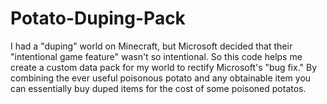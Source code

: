 # Potato-Duping-Pack
I had a "duping" world on Minecraft, but Microsoft decided that their "intentional game feature" wasn't so intentional. So this code helps me create a custom data pack for my world to rectify Microsoft's "bug fix." By combining the ever useful poisonous potato and any obtainable item you can essentially buy duped items for the cost of some poisoned potatos.
